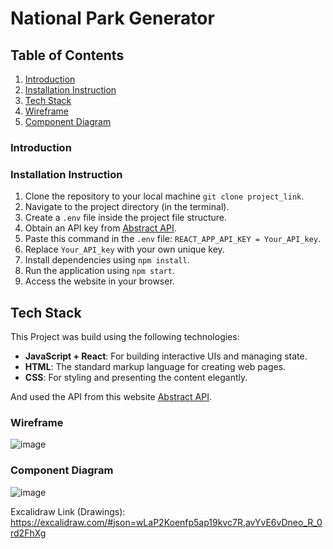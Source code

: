 # National Park Generator

## Table of Contents
1. [Introduction](#introduction)
2. [Installation Instruction](#installation)
3. [Tech Stack](#tech-stack)
4. [Wireframe](#wireframe)
5. [Component Diagram](#component-diagram)

<a id="introduction"></a>
### Introduction


<a id="installation"></a>
### Installation Instruction
1. Clone the repository to your local machine  `git clone project_link`.
2. Navigate to the project directory (in the terminal).
3. Create a `.env` file inside the project file structure.
4. Obtain an API key from [Abstract API](https://www.nps.gov/subjects/developer/api-documentation.htm).
5. Paste this command in the `.env` file: `REACT_APP_API_KEY = Your_API_key`.
6. Replace `Your_API_key` with your own unique key.
7. Install dependencies using `npm install`.
8. Run the application using `npm start`.
9. Access the website in your browser.

<a id="tech-stack"></a>
## Tech Stack
This Project was build using the following technologies:
- **JavaScript + React**: For building interactive UIs and managing state.
- **HTML**: The standard markup language for creating web pages.
- **CSS**: For styling and presenting the content elegantly.

And used the API from this website [Abstract API](https://www.nps.gov/subjects/developer/api-documentation.htm).


<a id="wireframe"></a>
### Wireframe 
![image](https://github.com/moneshadhali/national_park_generator/assets/99983599/f2c1d366-90d6-4260-92e3-8d98b44fc3c8)


<a id="component-diagram"></a>
### Component Diagram 

![image](https://github.com/moneshadhali/national_park_generator/assets/99983599/8118159d-fe0f-4fc3-bca4-ea22a47c5160)


Excalidraw Link (Drawings):
https://excalidraw.com/#json=wLaP2Koenfp5ap19kvc7R,avYvE6vDneo_R_0rd2FhXg
